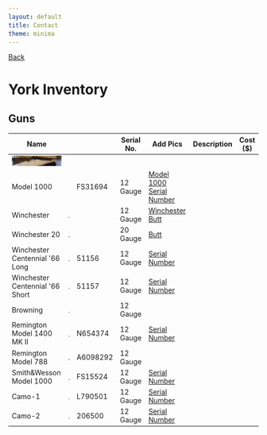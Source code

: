 ```yaml
---
layout: default
title: Contact
theme: minima
---
```

[Back](home.html)

# York Inventory
## Guns
| Name |     | | Serial No.  |Add Pics | Description | Cost ($) |
|------|------|------|------|-------|-----|-------|
|![Model 1000](/Images/Model1000_Gun.JPEG)   |   |   |   |    |    |    |   
| Model 1000     |  | FS31694    |  12 Gauge    | [Model 1000 Serial Number](/Images/Model1000_SN.JPEG) |   |   |
| Winchester     |![Winchester](/Images/Winchester_Gun.JPEG)   |     |  12 Gauge    | [Winchester Butt](/Images/Winchester_Butt.JPEG) |   |    |
| Winchester 20     |![Winchester 20](/Images/Winchester_Gun20.JPEG)   |    |  20 Gauge    | [Butt](/Images/Winchester_20BUTT.JPEG) |   |    |
|Winchester Centennial '66 Long      |![Winchester Centennial '66 Long ](/Images/WinchesterCentennial66_Gun1.JPEG)   | 51156   |  12 Gauge    | [Serial Number](/Images/WinchesterCentennial66_Gun1_SN.JPEG) |   |    |
| Winchester Centennial '66 Short     |![Winchester Centennial '66 Short ](/Images/WinchesterCenntennial_Gun2.JPEG)   | 51157   |  12 Gauge    | [Serial Number](/Images/WinchesterCentennial_Gun2_SN.JPEG) |   |    |
| Browning     |![Camo Browning](/Images/Camo_Gun.JPEG)   |    |  12 Gauge    |  |   |    |
| Remington Model 1400 MK II |![Remington Model 1400 MK II](/Images/Remington%20Model%201400%20MK%20II_Gun.JPEG)   |N654374    |  12 Gauge    | [Serial Number](/Images/Remington%20Model%201400%20MK%20II%20SN.JPEG) |   |    |
|Remington Model 788      |![Remington Model 788](/Images/UNK_Gun.JPEG)   | A6098292   |  12 Gauge    |  |   |    |
|Smith&Wesson Model 1000      |![Smith&Wesson Model 1000](/Images/Smith&Wesson_Gun.JPEG)   | FS15524   |  12 Gauge    | [Serial Number](/Images/Smith&Wesson_SN.JPEG) |   |    |
|Camo-1     |![Camo 1](/Images/Camo-1_Gun.JPEG)   | L790501   |  12 Gauge    | [Serial Number](/Images/Camo-1_SN.JPEG) |   |    |
|Camo-2     |![Camo 2](/Images/Camo-2_Gun.JPEG)   | 206500   |  12 Gauge    | [Serial Number](/Images/Camo-2_SN.JPEG) |   |    |





<!-- |      |[![Model 1000](/Images/Model1000_SN.JPEG)](https://example.com)  |  |   |   |   | -->
